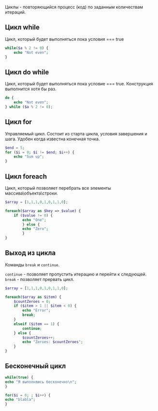 Циклы - повторяющийся процесс (код) по заданным количествам итераций.

**Цикл while**
--

Цикл, который будет выполняться пока условия === true
```php
while($a % 2 != 0) {
	echo "Not even";
}
```

**Цикл do while**
--

Цикл, который будет выполняться пока условие === true. Конструкция выполнится хотя бы раз.
```php
do {
	echo "Not even";
} while ($a % 2 != 0);
```

**Цикл for**
--

Управляемый цикл. Состоит из старта цикла, условия завершения и шага. Удобен когда известна конечная точка.
```php
$end = 5;
for ($i = 0; $i != $end; $i++) {
	echo "Sum up";
}
```

**Цикл foreach**
--

Цикл, который позволяет перебрать все элементы массива\объекта\строки.
```php
$array = [1,1,1,0,1,0,1,1,0];

foreach($array as $key => $value) {
	if ($value != 0) {
		echo "One";
		} else {
		echo "Zero";
		}
}
```

**Выход из цикла**
--

Команды `break` и `continue`.

`continue` - позволяет пропустить итерацию и перейти к следующей.
`break` - позволяет прервать цикл.
```php
$array = [1,1,1,0,1,0,1,1,0];

foreach($array as $item) {
	$countZeroes = 0;
	if ($item > 1 || $item < 0) {
		echo "Error";
		break;
	}
	elseif ($item == 1) {
		continue;
	} else {
		$countZeroes++;
		echo "Zeroes: $countZeroes";
	}
}
```

**Бесконечный цикл**
--

```php
while(true) {
echo "Я выполняюсь бесконечно\n";
}
```

```php
for($i = 0; ; $i++) {
echo "blabla";
}
```
